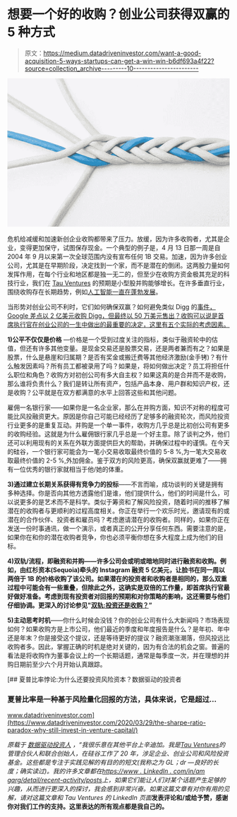 # 想要一个好的收购？创业公司获得双赢的 5 种方式

> 原文：<https://medium.datadriveninvestor.com/want-a-good-acquisition-5-ways-startups-can-get-a-win-win-b6df693a4f22?source=collection_archive---------10----------------------->

![](img/9be5931bea54a9c7a57621d818aba619.png)

危机给减缓和加速新创企业收购都带来了压力。放缓，因为许多收购者，尤其是企业，变得更加保守，试图保存现金。一个典型的例子是，4 月 13 日那一周是自 2004 年 9 月以来第一次全球范围内没有宣布任何 1B 交易。加速，因为许多创业公司，尤其是在早期阶段，决定找到一个家，而不是潜在的倒闭。这两股力量如何发挥作用，在每个行业和地区都是独一无二的，但至少在收购方资金极其充足的科技行业，我们在 [Tau Ventures](http://tauventures.com/) 的预期是小型股并购能够增长。在许多垂直行业，围绕收购存在长期趋势，例如[人工智能一直在蓬勃发展](https://www.cbinsights.com/research/top-acquirers-ai-startups-ma-timeline/)。

当形势对创业公司不利时，它们如何确保双赢？如何避免类似 Digg 的[事件，Google 差点以 2 亿美元收购 Digg，但最终以 50 万美元售出？收购可以说是首席执行官在创业公司的一生中做出的最重要的决定，这里有五个实际的考虑因素。](https://www.businessinsider.com/digg-sale-rumors-google-2012-7)

**1)公平不仅仅是价格** —价格是一个受到过度关注的指标，类似于融资轮中的估值，但还有许多其他变量。是现金交易还是股票交易，还是两者兼而有之？如果是股票，什么是悬崖和归属期？是否有奖金或搬迁费等其他经济激励(金手铐)？有什么触发因素吗？所有员工都被录用了吗？如果是，将如何做出决定？员工将担任什么职位和角色？收购方对初创公司有多大自主权？如果这真的是合并而不是收购，那么谁将负责什么？我们是转让所有资产，包括产品本身、用户群和知识产权，还是收购？公平就是在双方都满意的水平上回答这些和其他问题。

雇佣一名银行家——如果你是一名企业家，那么在并购方面，知识不对称的程度可能比风投融资更大。原因是你自己可能已经经历了足够多的融资轮次，而风险投资行业更多的是重复互动。并购是一个单一事件，收购方几乎总是比初创公司有更多的收购经验。这就是为什么雇佣银行家几乎总是一个好主意。除了谈判之外，他们还可以利用现有的关系在外联方面提供巨大的帮助，并确保过程中的谨慎。在今天的硅谷，一个银行家可能会为一笔小交易收取最终价值的 5-8 %,为一笔大交易收取最终价值的 2-5 %,外加佣金。鉴于双方的风险更高，确保双赢就更难了——拥有一位优秀的银行家就相当于他/她的体重。

**3)通过建立长期关系获得有竞争力的投标**——不言而喻，成功谈判的关键是拥有多种选择。你是否向其他方透露他们是谁，他们提供什么，他们的时间是什么，可以说更多的是艺术而不是科学。类似于筹资和了解风险投资，随着时间的推移了解潜在的收购者与更顺利的过程高度相关。你正在举行一个欢乐时光，邀请现有的或潜在的合作伙伴、投资者和雇员吗？考虑邀请潜在的收购者。同样的，如果你正在发送一份时事通讯，做一个演示，或者真正的公开分享任何东西。需要注意的是，如果你在和你的潜在收购者竞争，你也必须平衡你想在多大程度上成为他们的目标。

**4)双轨/流程，即融资和并购——许多公司会或明或暗地同时进行融资和收购。例如，由红杉资本(Sequoia)牵头的 Instagram 融资 5 亿美元，让脸书在同一周以两倍于 1B 的价格收购了该公司。如果潜在的投资者和收购者是相同的，那么双重过程中可能会有一些重叠，但除此之外，这确实是双倍的工作量，即首席执行官最好做好准备。考虑到现有投资者对回报的预期和对你策略的影响，这还需要与他们仔细协调。更深入的讨论参见"[双轨:投资还是收购？](https://www.linkedin.com/pulse/dual-track-investment-acquisition-amit-garg/)”**

**5)主动思考时机**——你什么时候会没钱？你的创业公司有什么大新闻吗？市场表现如何？如果收购方是上市公司，他们最近的季度和年度报告是什么？是年初、年中还是年末？你是接受这个提议，还是等待更好的提议？融资潮涨潮落，但风投远比收购者多。因此，掌握正确的时机是绝对关键的，因为有合法的机会之窗。普遍的看法是将收购作为董事会议上的一个长期话题，通常是每季度一次，并在理想的并购日期前至少六个月开始认真跟踪。

[](https://www.datadriveninvestor.com/2020/03/29/the-sharpe-ratio-paradox-why-still-invest-in-venture-capital/) [## 夏普比率悖论:为什么还要投资风险资本？数据驱动的投资者

### 夏普比率是一种基于风险量化回报的方法，具体来说，它是超过…

www.datadriveninvestor.com](https://www.datadriveninvestor.com/2020/03/29/the-sharpe-ratio-paradox-why-still-invest-in-venture-capital/) 

*原载于* [*数据驱动投资人*](https://www.datadriveninvestor.com/2020/04/26/want-a-good-acquisition-5-ways-startups-can-get-a-win-win) *，“我很乐意在其他平台上辛迪加。我是*[*Tau Ventures*](https://www.linkedin.com/pulse/announcing-tau-ventures-amit-garg/)*的管理合伙人和联合创始人，在硅谷工作了 20 年，涉足企业、创业公司和风险投资基金。这些都是专注于实践见解的有目的的短文(我称之为 GL；dr —良好的长度；确实读过)。我的许多文章都在*[*https://www . LinkedIn . com/in/am garg/detail/recent-activity/posts*](https://www.linkedin.com/in/amgarg/detail/recent-activity/posts/)*上，如果它们能让人们对某个话题产生足够的兴趣，从而进行更深入的探讨，我会感到非常兴奋。如果这篇文章有对你有用的见解，请对这篇文章和 Tau Ventures 的 LinkedIn 页面*[](https://www.linkedin.com/company/tauventures)**发表评论和/或给予赞，感谢你对我们工作的支持。这里表达的所有观点都是我自己的。**